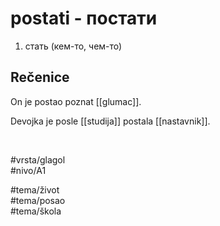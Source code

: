 # postati - постати

1. стать (кем-то, чем-то)  

## Rečenice

On je postao poznat [[glumac]].  

Devojka je posle [[studija]] postala [[nastavnik]].  

<br>

#vrsta/glagol  
#nivo/A1  

#tema/život  
#tema/posao  
#tema/škola  
